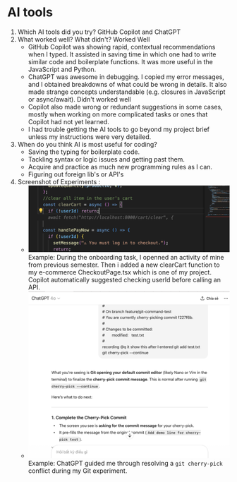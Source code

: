 # AI tools

1. Which AI tools did you try?
    GitHub Copilot and ChatGPT
2. What worked well? What didn't?
    Worked Well
    - GitHub Copilot was showing rapid, contextual recommendations when I typed. It assisted in saving time in which one had to write similar code and boilerplate functions. It was more useful in the JavaScript and Python.
    - ChatGPT was awesome in debugging. I copied my error messages, and I obtained breakdowns of what could be wrong in details. It also made strange concepts understandable (e.g. closures in JavaScript or async/await).
    Didn't worked well
    - Copilot also made wrong or redundant suggestions in some cases, mostly when working on more complicated tasks or ones that Copilot had not yet learned.
    - I had trouble getting the AI tools to go beyond my project brief unless my instructions were very detailed.
3. When do you think AI is most useful for coding?
    - Saving the typing for boilerplate code.
    - Tackling syntax or logic issues and getting past them.
    - Acquire and practice as much new programming rules as I can.
    - Figuring out foreign lib's or API's
4. Screenshot of Experiments :
    - ![Copilot Suggestion](copilot_suggestion.png)  
    Example: During the onboarding task, I openned an activity of mine from previous semester. Then i added a new clearCart function to my e-commerce CheckoutPage.tsx which is one of my project.
    Copilot automatically suggested checking userId before calling an API.  
    - ![ChatGPT Debug](chatgpt_debug.png)  
    Example: ChatGPT guided me through resolving a `git cherry-pick` conflict during my Git experiment.
